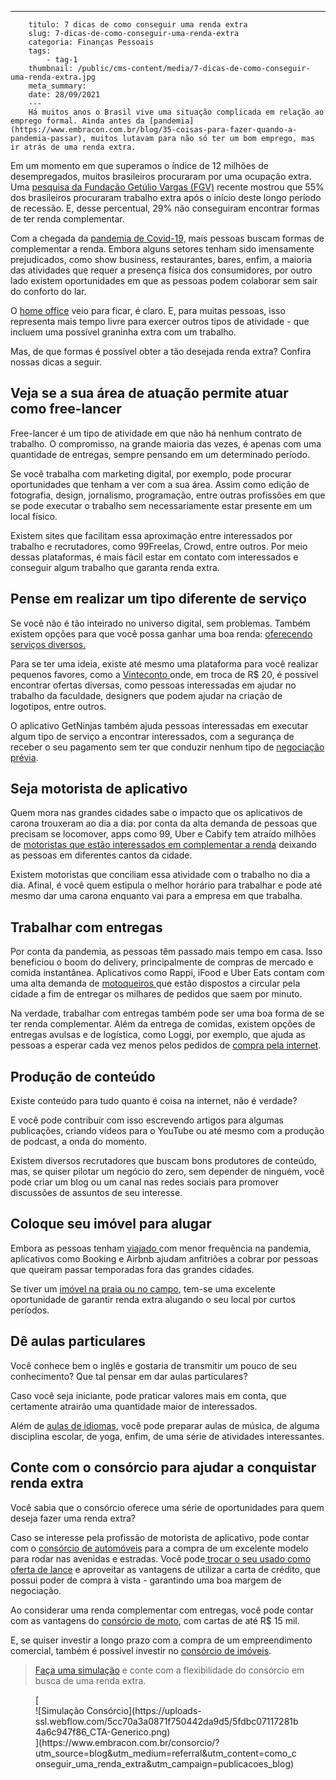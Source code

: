 ---
        titulo: 7 dicas de como conseguir uma renda extra
        slug: 7-dicas-de-como-conseguir-uma-renda-extra
        categoria: Finanças Pessoais
        tags:
            - tag-1
        thumbnail: /public/cms-content/media/7-dicas-de-como-conseguir-uma-renda-extra.jpg
        meta_summary: 
        date: 28/09/2021
        ---
        Há muitos anos o Brasil vive uma situação complicada em relação ao emprego formal. Ainda antes da [pandemia](https://www.embracon.com.br/blog/35-coisas-para-fazer-quando-a-pandemia-passar), muitos lutavam para não só ter um bom emprego, mas ir atrás de uma renda extra.

Em um momento em que superamos o índice de 12 milhões de desempregados, muitos brasileiros procuraram por uma ocupação extra. Uma [pesquisa da Fundação Getúlio Vargas (FGV)](https://revistapegn.globo.com/Como-abrir-uma-empresa/noticia/2016/09/com-crise-55-buscam-renda-extra-mostra-pesquisa.html) recente mostrou que 55% dos brasileiros procuraram trabalho extra após o início deste longo período de recessão. E, desse percentual, 29% não conseguiram encontrar formas de ter renda complementar.

Com a chegada da [pandemia de Covid-19,](https://www.embracon.com.br/blog/caminhos-possiveis-para-recomecar-para-quem-perdeu-o-emprego-na-pandemia) mais pessoas buscam formas de complementar a renda. Embora alguns setores tenham sido imensamente prejudicados, como show business, restaurantes, bares, enfim, a maioria das atividades que requer a presença física dos consumidores, por outro lado existem oportunidades em que as pessoas podem colaborar sem sair do conforto do lar.

O [home office](https://www.embracon.com.br/blog/home-office-5-dicas-para-manter-o-cantinho-de-trabalho-organizado) veio para ficar, é claro. E, para muitas pessoas, isso representa mais tempo livre para exercer outros tipos de atividade - que incluem uma possível graninha extra com um trabalho.

Mas, de que formas é possível obter a tão desejada renda extra? Confira nossas dicas a seguir.

Veja se a sua área de atuação permite atuar como free-lancer
------------------------------------------------------------

Free-lancer é um tipo de atividade em que não há nenhum contrato de trabalho. O compromisso, na grande maioria das vezes, é apenas com uma quantidade de entregas, sempre pensando em um determinado período.

Se você trabalha com marketing digital, por exemplo, pode procurar oportunidades que tenham a ver com a sua área. Assim como edição de fotografia, design, jornalismo, programação, entre outras profissões em que se pode executar o trabalho sem necessariamente estar presente em um local físico.

Existem sites que facilitam essa aproximação entre interessados por trabalho e recrutadores, como 99Freelas, Crowd, entre outros. Por meio dessas plataformas, é mais fácil estar em contato com interessados e conseguir algum trabalho que garanta renda extra.

Pense em realizar um tipo diferente de serviço
----------------------------------------------

Se você não é tão inteirado no universo digital, sem problemas. Também existem opções para que você possa ganhar uma boa renda: [oferecendo serviços diversos.](https://www.embracon.com.br/blog/economia-colaborativa-saiba-tudo-sobre-o-assunto)

Para se ter uma ideia, existe até mesmo uma plataforma para você realizar pequenos favores, como a [Vinteconto ](https://valorinveste.globo.com/objetivo/organize-as-contas/noticia/2019/05/24/crise-aperta-e-brasileiro-vende-ate-favor-para-ter-renda-extra.ghtml)onde, em troca de R$ 20, é possível encontrar ofertas diversas, como pessoas interessadas em ajudar no trabalho da faculdade, designers que podem ajudar na criação de logotipos, entre outros.

O aplicativo GetNinjas também ajuda pessoas interessadas em executar algum tipo de serviço a encontrar interessados, com a segurança de receber o seu pagamento sem ter que conduzir nenhum tipo de [negociação prévia](https://www.embracon.com.br/blog/4-dicas-para-conseguir-uma-boa-negociacao-na-hora-de-adquirir-o-seu-bem).

Seja motorista de aplicativo
----------------------------

Quem mora nas grandes cidades sabe o impacto que os aplicativos de carona trouxeram ao dia a dia: por conta da alta demanda de pessoas que precisam se locomover, apps como 99, Uber e Cabify tem atraído milhões de [motoristas que estão interessados em complementar a renda](https://www.embracon.com.br/blog/motorista-de-aplicativo-faca-um-consorcio) deixando as pessoas em diferentes cantos da cidade.

Existem motoristas que conciliam essa atividade com o trabalho no dia a dia. Afinal, é você quem estipula o melhor horário para trabalhar e pode até mesmo dar uma carona enquanto vai para a empresa em que trabalha.

Trabalhar com entregas
----------------------

Por conta da pandemia, as pessoas têm passado mais tempo em casa. Isso beneficiou o boom do delivery, principalmente de compras de mercado e comida instantânea. Aplicativos como Rappi, iFood e Uber Eats contam com uma alta demanda de [motoqueiros ](https://www.embracon.com.br/blog/como-escolher-um-consorcio-de-moto)que estão dispostos a circular pela cidade a fim de entregar os milhares de pedidos que saem por minuto.

Na verdade, trabalhar com entregas também pode ser uma boa forma de se ter renda complementar. Além da entrega de comidas, existem opções de entregas avulsas e de logística, como Loggi, por exemplo, que ajuda as pessoas a esperar cada vez menos pelos pedidos de [compra pela internet](https://www.embracon.com.br/blog/5-dicas-para-nao-cair-em-golpes-financeiros).

Produção de conteúdo
--------------------

Existe conteúdo para tudo quanto é coisa na internet, não é verdade?

E você pode contribuir com isso escrevendo artigos para algumas publicações, criando vídeos para o YouTube ou até mesmo com a produção de podcast, a onda do momento.

Existem diversos recrutadores que buscam bons produtores de conteúdo, mas, se quiser pilotar um negócio do zero, sem depender de ninguém, você pode criar um blog ou um canal nas redes sociais para promover discussões de assuntos de seu interesse.

Coloque seu imóvel para alugar
------------------------------

Embora as pessoas tenham [viajado ](https://www.embracon.com.br/blog/consorcio-de-viagens-o-que-e-e-como-funciona)com menor frequência na pandemia, aplicativos como Booking e Airbnb ajudam anfitriões a cobrar por pessoas que queiram passar temporadas fora das grandes cidades.

Se tiver um [imóvel na praia ou no campo](https://www.embracon.com.br/blog/saiba-como-comprar-a-casa-de-campo-dos-sonhos), tem-se uma excelente oportunidade de garantir renda extra alugando o seu local por curtos períodos.

Dê aulas particulares
---------------------

Você conhece bem o inglês e gostaria de transmitir um pouco de seu conhecimento? Que tal pensar em dar aulas particulares?

Caso você seja iniciante, pode praticar valores mais em conta, que certamente atrairão uma quantidade maior de interessados.

Além de [aulas de idiomas](https://www.embracon.com.br/blog/4-razoes-para-investir-em-um-curso-de-idiomas-e-aprender-uma-nova-lingua), você pode preparar aulas de música, de alguma disciplina escolar, de yoga, enfim, de uma série de atividades interessantes.

Conte com o consórcio para ajudar a conquistar renda extra
----------------------------------------------------------

Você sabia que o consórcio oferece uma série de oportunidades para quem deseja fazer uma renda extra?

Caso se interesse pela profissão de motorista de aplicativo, pode contar com o [consórcio de automóveis](https://www.embracon.com.br/blog/como-funciona-consorcio-de-automoveis-por-que-boa-opcao) para a compra de um excelente modelo para rodar nas avenidas e estradas. Você pode[ trocar o seu usado como oferta de lance](https://www.embracon.com.br/blog/e-possivel-utilizar-um-carro-usado-para-dar-um-lance-em-um-consorcio) e aproveitar as vantagens de utilizar a carta de crédito, que possui poder de compra à vista - garantindo uma boa margem de negociação.

Ao considerar uma renda complementar com entregas, você pode contar com as vantagens do [consórcio de moto](https://www.embracon.com.br/blog/guia-completo-de-como-comprar-uma-moto-com-consorcio), com cartas de até R$ 15 mil.

E, se quiser investir a longo prazo com a compra de um empreendimento comercial, também é possível investir no [consórcio de imóveis](https://www.embracon.com.br/blog/15-duvidas-sobre-consorcio-de-imoveis).

> [Faça uma simulação](https://www.embracon.com.br/consorcio/?utm_source=blog&utm_medium=referral&utm_content=como_conseguir_uma_renda_extra&utm_campaign=publicacoes_blog) e conte com a flexibilidade do consórcio em busca de uma renda extra.

<figure class="w-richtext-figure-type-image w-richtext-align-center">[<div>![Simulação Consórcio](https://uploads-ssl.webflow.com/5cc70a3a0871f750442da9d5/5fdbc07117281b4a6c947f86_CTA-Generico.png)</div>](https://www.embracon.com.br/consorcio/?utm_source=blog&utm_medium=referral&utm_content=como_conseguir_uma_renda_extra&utm_campaign=publicacoes_blog)</figure>
        